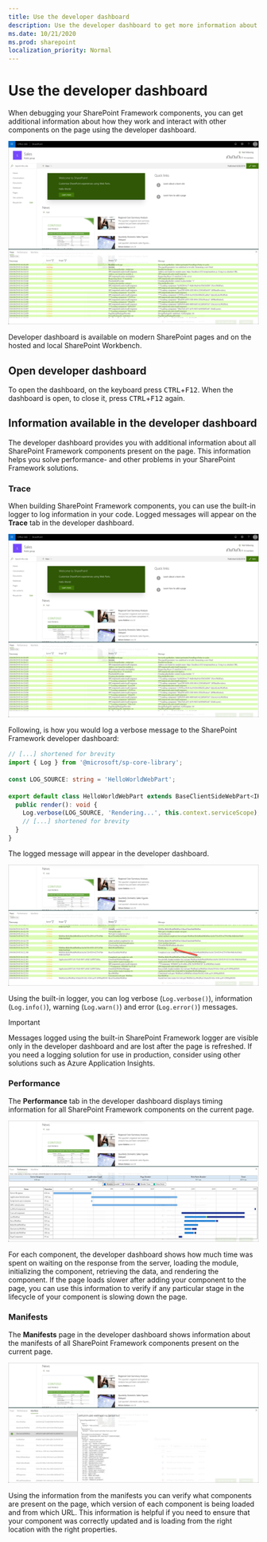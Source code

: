```yaml
---
title: Use the developer dashboard
description: Use the developer dashboard to get more information about the SharePoint Framework components on the page
ms.date: 10/21/2020
ms.prod: sharepoint
localization_priority: Normal
---
```

# Use the developer dashboard

When debugging your SharePoint Framework components, you can get additional information about how they work and interact with other components on the page using the developer dashboard.

![Developer dashboard activated on a modern SharePoint page](../images/developer-dashboard-modern-page.png)

Developer dashboard is available on modern SharePoint pages and on the hosted and local SharePoint Workbench.

## Open developer dashboard

To open the dashboard, on the keyboard press <kbd>CTRL</kbd>+<kbd>F12</kbd>. When the dashboard is open, to close it, press <kbd>CTRL</kbd>+<kbd>F12</kbd> again.

## Information available in the developer dashboard

The developer dashboard provides you with additional information about all SharePoint Framework components present on the page. This information helps you solve performance- and other problems in your SharePoint Framework solutions.

### Trace

When building SharePoint Framework components, you can use the built-in logger to log information in your code. Logged messages will appear on the **Trace** tab in the developer dashboard.

![The 'Trace' tab activated in the developer dashboard](../images/developer-dashboard-modern-page.png)

Following, is how you would log a verbose message to the SharePoint Framework developer dashboard:

```typescript
// [...] shortened for brevity
import { Log } from '@microsoft/sp-core-library';

const LOG_SOURCE: string = 'HelloWorldWebPart';

export default class HelloWorldWebPart extends BaseClientSideWebPart<IHelloWorldWebPartProps> {
  public render(): void {
    Log.verbose(LOG_SOURCE, 'Rendering...', this.context.serviceScope);
    // [...] shortened for brevity
  }
}
```

The logged message will appear in the developer dashboard.

![Verbose message logged from a SharePoint Framework web part displayed in the developer dashboard](../images/developer-dashboard-verbose-message.png)

Using the built-in logger, you can log verbose (`Log.verbose()`), information (`Log.info()`), warning (`Log.warn()`) and error (`Log.error()`) messages.

> [!IMPORTANT]
> Messages logged using the built-in SharePoint Framework logger are visible only in the developer dashboard and are lost after the page is refreshed. If you need a logging solution for use in production, consider using other solutions such as Azure Application Insights.

### Performance

The **Performance** tab in the developer dashboard displays timing information for all SharePoint Framework components on the current page.

![The 'Performance' tab activated in the developer dashboard](../images/developer-dashboard-performance.png)

For each component, the developer dashboard shows how much time was spent on waiting on the response from the server, loading the module, initializing the component, retrieving the data, and rendering the component. If the page loads slower after adding your component to the page, you can use this information to verify if any particular stage in the lifecycle of your component is slowing down the page.

### Manifests

The **Manifests** page in the developer dashboard shows information about the manifests of all SharePoint Framework components present on the current page.

![The 'Manifests' tab activated in the developer dashboard](../images/developer-dashboard-manifests.png)

Using the information from the manifests you can verify what components are present on the page, which version of each component is being loaded and from which URL. This information is helpful if you need to ensure that your component was correctly updated and is loading from the right location with the right properties.
